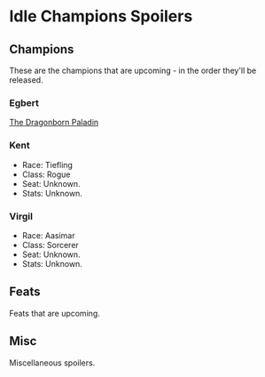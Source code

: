 # Idle Champions Spoilers

## Champions
These are the champions that are upcoming - in the order they'll be released.

### Egbert
[The Dragonborn Paladin](egbert.md)

### Kent
* Race: Tiefling
* Class: Rogue
* Seat: Unknown.
* Stats: Unknown.

### Virgil
* Race: Aasimar
* Class: Sorcerer
* Seat: Unknown.
* Stats: Unknown.

## Feats
Feats that are upcoming.

## Misc
Miscellaneous spoilers.